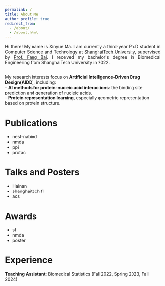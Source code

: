 ```yaml
---
permalink: /
title: About Me
author_profile: true
redirect_from: 
  - /about/
  - /about.html
---
```


<p align="justify">
Hi there! My name is Xinyue Ma. I am currently a third-year Ph.D student in Computer Science and Technology at <a href="https://www.shanghaitech.edu.cn/">ShanghaiTech University</a>, supervised by <a href="https://bailab.siais.shanghaitech.edu.cn/">Prof. Fang Bai</a>. I received my bachelor's degree in Biomedical Engineering from ShanghaiTech University in 2022. <br /> <br />
</p>
My research interests focus on <b>Artificial Intelligence-Driven Drug Design(AIDD)</b>, including:<br />
- <b>AI methods for protein-nucleic acid interactions</b>: the binding site prediction and generation of nucleic acids.<br />
- <b>Protein representation learning</b>, especially geometric representation based on protein structure.


Publications
======
- nest-nabind
- nmda
- ppi
- protac

Talks and Posters
======
- Hainan
- shanghaitech fl
- acs

Awards
======
- sf
- nmda
- poster

Experience
======
**Teaching Assistant**: Biomedical Statistics (Fall 2022, Spring 2023, Fall 2024)

